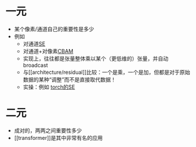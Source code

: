 # 一元
- 某个像素/通道自己的重要性是多少
- 例如
  - 对通道[SE](https://blog.csdn.net/niuxuerui11/article/details/120403318)
  - 对通道+对像素[CBAM](https://blog.csdn.net/Roaddd/article/details/114646354)
  - 实现上，往往都是张量整体乘以某个（更低维的）张量，并自动broadcast
  - 与[[architecture/residual]]比较：一个是乘，一个是加，但都是对于原始数据的某种“调整”而不是直接取代数据！
  - 实操：例如 [torch的SE](https://pytorch.org/vision/stable/generated/torchvision.ops.SqueezeExcitation.html)
# 二元
- 成对的，两两之间重要性多少
- [[transformer]]是其中非常有名的应用